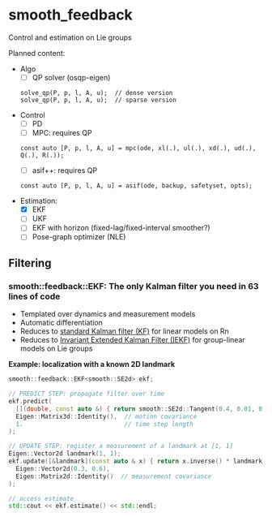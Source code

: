 # smooth_feedback

Control and estimation on Lie groups

Planned content:
- Algo
  - [ ] QP solver (osqp-eigen)
  ```
  solve_qp(P, p, l, A, u);  // dense version
  solve_qp(P, p, l, A, u);  // sparse version
  ```
- Control
  - [ ] PD
  - [ ] MPC: requires QP
  ```
  const auto [P, p, l, A, u] = mpc(ode, xl(.), ul(.), xd(.), ud(.), Q(.), R(.));
  ```
  - [ ] asif++: requires QP
  ```
  const auto [P, p, l, A, u] = asif(ode, backup, safetyset, opts);
  ```
- Estimation:
  - [x] EKF
  - [ ] UKF
  - [ ] EKF with horizon (fixed-lag/fixed-interval smoother?)
  - [ ] Pose-graph optimizer (NLE)

## Filtering

### smooth::feedback::EKF: The only Kalman filter you need in 63 lines of code

* Templated over dynamics and measurement models
* Automatic differentiation
* Reduces to [standard Kalman filter (KF)](https://en.wikipedia.org/wiki/Kalman_filter) for linear models on Rn
* Reduces to [Invariant Extended Kalman Filter (IEKF)](https://en.wikipedia.org/wiki/Invariant_extended_Kalman_filter) for group-linear models on Lie groups 

**Example: localization with a known 2D landmark**

```cpp
smooth::feedback::EKF<smooth::SE2d> ekf;

// PREDICT STEP: propagate filter over time
ekf.predict(
  [](double, const auto &) { return smooth::SE2d::Tangent(0.4, 0.01, 0.1); },  // motion model
  Eigen::Matrix3d::Identity(),  // motion covariance
  1.                            // time step length
);

// UPDATE STEP: register a measurement of a landmark at [1, 1]
Eigen::Vector2d landmark(1, 1);
ekf.update([&landmark](const auto & x) { return x.inverse() * landmark; },  // measurement model
  Eigen::Vector2d(0.3, 0.6),                                                // measurement result
  Eigen::Matrix2d::Identity()  // measurement covariance
);

// access estimate
std::cout << ekf.estimate() << std::endl;
```
